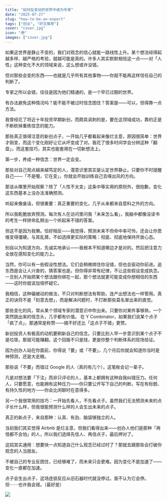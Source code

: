 ```yaml
---
title: "如何在变动的世界中成为专家"
date: "2025-07-27"
slug: "how-to-be-an-expert"
tags: ["创业", "好文推荐"]
cover: "cover.jpg"
icon: "😎"
images: ["cover.jpg"]
---
```

如果这世界是静止不变的，我们对观念的信心就能一路线性上升。某个想法经得起越多样、越严格的考验，就越可能是真的。许多人其实默默相信这一点——对「人性」这种变化不大的领域来说，这么想或许没错。



但对那些会变的东西——也就是几乎所有其他事物——你就不能再这样信任自己的判断了。



专家之所以会错，往往是因为他们精通的，是一个早已过期的世界。



有办法避免这种情况吗？能不能不被过时信念困住？答案是——可以，但得靠一点方法。



我曾经花了将近十年投资早期新创，而颇具讽刺的是，要在这领域成功，靠的正是不断砍掉重练信念的能力。



那些真正值得注意的新创点子，一开始几乎都看起来像烂主意，原因很简单：世界才刚变，而这个变化刚好让它从坏变成了对。我花了很多时间学会分辨这种「翻盘」，而这套技巧，其实也能套用在一切新想法上。



第一步，养成一种信念：世界一定会变。



那些对自己观点越来越笃定的人，潜意识里其实是认定世界静止。只要你不时提醒自己——「不是喔，它在变」，你就会开始训练自己去嗅出风的方向。



那该从哪里开始观察？除了「人性不太变」这条中等实用的原则外，很抱歉，变化这东西基本上没办法准确预测。



听起来像废话，但很重要：真正重要的变化，几乎从来都来自意料之外的方向。



所以我乾脆放弃预测。每次有人在访问里问我「未来怎么看」，我脑中都像没读书的考生一样拼命乱掰出一个听起来不错的答案。



但这不是因为我懒。恰好相反——我觉得，预测未来不但命中率可怜，还会让你思维变得僵硬。与其乱猜，不如选择更实际的策略：彻底、彻底地保持开放心态。



别自以为知道方向，先诚实地承认——我根本不知道哪边才是对的。然后把注意力全放在感知变化的能力上。



当然，你可以有一些假设性想法。它们会稍微绑住你没错，但也会驱动你前进。追东西是会让人兴奋的，猜答案也是。但你得非常有纪律，不让这些假设变成执念。
一旦别人开始把某个想法跟你绑在一起，那个想法就更可能变成你想相信的东西——这时你就该加倍怀疑它。



我相信，这种偏被动的做法，不只对判断想法有帮助，连产出想法也一样管用。真正的诀窍不是「刻意去想」，而是解决问题时，不打断那些莫名冒出来的直觉。



那些变化的风，常从某个领域专家的潜意识中吹出来。只要你对某件事够熟，一个突然跳出来的怪念头，几乎都有价值。
在 Y Combinator，如果我们说某个点子「疯了点」，那通常是称赞——搞不好还比「这点子不错」更赞。



新创投资人有极高的动机要刷新自己的信念。只要比别人早一步意识到某个点子不是垃圾，那就可能赚翻。这个回报不只是钱，更是你整个判断体系的现场验证。



因为创办人站在你面前，你得说「要」或「不要」，几个月后你就会知道你当时是神预测，还是大走眼。



那些说「不要」而错过 Google 的人（真的有几个），这笔帐会记一辈子。



凡是对想法要「下注」而非只评论的人，基本上都拥有这种自我纠错压力。任何人，只要愿意，也能拥有这种压力——你只要公开写下自己的判断。写在有标题、有持久性的地方——你会比闲聊时在意得多。



另一个我很常用的技巧：一开始先看人，不先看点子。虽然我们无法预测未来的点子长什么样，但我很能预测什么样的人会生出未来的点子。



真正的新点子，来自那种：认真、有劲、脑袋够独立的人。



当初我们其实觉得 Airbnb 是烂主意，但我们看得出来——创办人他们是那种「再怪都不会怕」的人，所以我们选择先信人、再信点子，最后押对了。



这招其实通用：想要快一点知道自己什么观念已经过时了？那就去跟那些会打破你观念的人当朋友。



不被自己的专业反困住，已经够难了，而未来只会更难。因为变化不是加速了——变化一直都在加速。



点子会生出点子，这场连锁反应从旧石器时代就没停过。我不认为它会停。
但⋯⋯也许我会错。（最好是）




![](https://prod-files-secure.s3.us-west-2.amazonaws.com/112d0858-5090-4d34-a606-b75eb8d65fd2/46476355-9cf3-4e99-9b7a-3531bc426380/1000202064.png?X-Amz-Algorithm=AWS4-HMAC-SHA256&X-Amz-Content-Sha256=UNSIGNED-PAYLOAD&X-Amz-Credential=ASIAZI2LB4666RJNVGB3%2F20250822%2Fus-west-2%2Fs3%2Faws4_request&X-Amz-Date=20250822T053356Z&X-Amz-Expires=3600&X-Amz-Security-Token=IQoJb3JpZ2luX2VjELX%2F%2F%2F%2F%2F%2F%2F%2F%2F%2FwEaCXVzLXdlc3QtMiJIMEYCIQDMKjfoVzUOsTYm%2B3UTZO7eu5Hr9iM%2BHRFihinh4Pz4bwIhANl%2FfkBgj77tWGJCoEcTB%2BHOhbJJI1%2BSRhs2KQpzxkk8KogECP7%2F%2F%2F%2F%2F%2F%2F%2F%2F%2FwEQABoMNjM3NDIzMTgzODA1IgyBdoLGafYkqJRJXJkq3AMzaYgpDlqEhnKy%2FW2%2FfI90Guo0k%2BN9P1mF3sdRXWuFrAfntjDXBuKoTzhRt6oeFCN76VYsye7VVSYGCYwil%2B8XzulX79U6443LeRyxydJJRVsJt9jA%2FtJ0apey0QIdiuIrVhhCRId4G%2BrEPjy%2BsL5yl9245Q7FNwj4uzppzU8ARtcykGdorBeU0o%2FTCwVyZ3Zsl3GwenInAo0Vo7pILAGuANaetCEazZmI4x%2F8WWY%2FQYFi%2B8lozOlv7goY4KpQdZ%2BWMP%2B8r2wYuqoPl2ASnFeCL2xHjMjY0o7P%2FfYR0sWOPya%2BW3AZI60e9X1brR2Sn%2BBZ6hRv8UunSgNGABG%2FVJj7oWinsJjxX4Aq6jrc%2FelVZmywQi7xZluLhwS%2B2HBrQqySG99UCfjlmIylEGFSlHtOgktXHgI11YByAI9DP6P3RXrKV0mrAAcyZxHh8bXGCrs8q7ML1%2B8Cprg2JOPPBbZ5EPzIINxwvM5C8ogj0aqmPHU5EEyUT8voitTog65glFWB%2FwOgIMdKukNuasytsGPqc%2BxrlH47%2BjI07xBi9t3sloZzTYb5etGjAH4cYxiILTOrjmrDrYsf2AsYOo0QdqUhETte%2FAF3H9jc60OfaKd29uKg6BZm%2FKTZNlV76DC%2F7Z%2FFBjqkAX3GXdnoswP6D1JVLhcc1CCVz%2BNCCmgvnwLDi5Sn7raSOyUftW6BVFYUm0HbMQHnx0ZJcyxZ3Jq0ABToTvtVz5HAaz13GuF9cXBmaZZ%2FWWq%2F483QRYg0PyShhf%2F2C7QkRg6VRKHhZ86B%2BJ%2Fai%2BCU1xtMLrsCzJLo3R8nvA%2Fv5tRAdUkxD5tOSV67GCX00bYM%2BKIaDaHExOBLXPyau%2BeunoxaC3GL&X-Amz-Signature=bfd28150b4b7e6cbe3c7699053da6c6c64c88e20209e03859df6901b5141eea9&X-Amz-SignedHeaders=host&x-amz-checksum-mode=ENABLED&x-id=GetObject)

